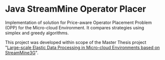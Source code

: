 # Java StreamMine Operator Placer

Implementation of solution for Price-aware Operator Placement Problem (OPP) for the Micro-cloud Environment. It compares strategies using simplex and greedy algorithms.

This project was developed within scope of the Master Thesis project "[Large-scale Elastic Data Processing in Micro-cloud Environments based on StreamMine3G](https://1drv.ms/b/s!Am8JJcpLf8bl62fxT6zTyBix_ehr?e=VS2qM7)".
